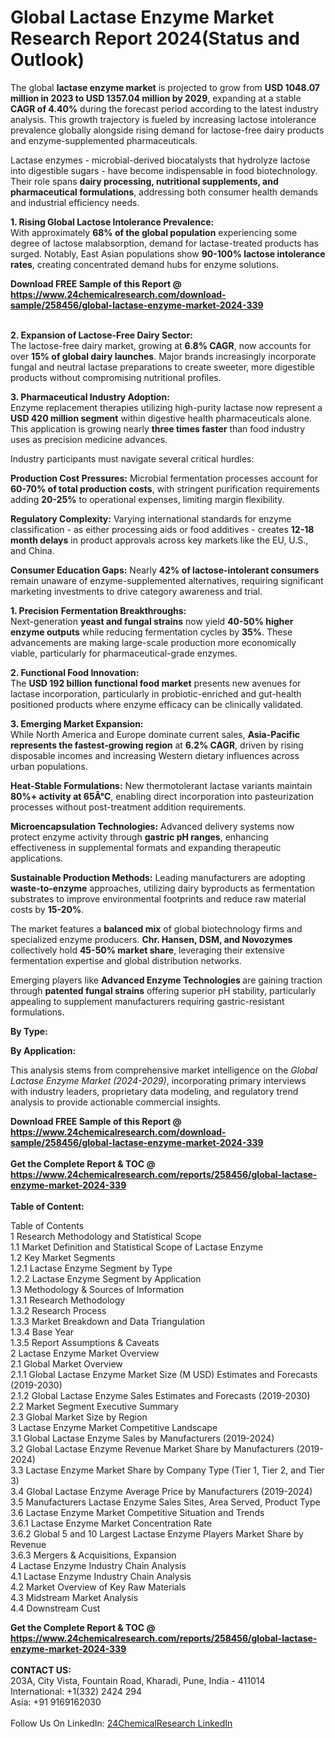 <h1>Global Lactase Enzyme Market Research Report 2024(Status and Outlook)</h1><p>The global <strong>lactase enzyme market</strong> is projected to grow from <strong>USD 1048.07 million in 2023 to USD 1357.04 million by 2029</strong>, expanding at a stable <strong>CAGR of 4.40%</strong> during the forecast period according to the latest industry analysis. This growth trajectory is fueled by increasing lactose intolerance prevalence globally alongside rising demand for lactose-free dairy products and enzyme-supplemented pharmaceuticals.</p><p>Lactase enzymes - microbial-derived biocatalysts that hydrolyze lactose into digestible sugars - have become indispensable in food biotechnology. Their role spans <strong>dairy processing, nutritional supplements, and pharmaceutical formulations</strong>, addressing both consumer health demands and industrial efficiency needs.</p><p><strong>1. Rising Global Lactose Intolerance Prevalence:</strong><br>
With approximately <strong>68% of the global population</strong> experiencing some degree of lactose malabsorption, demand for lactase-treated products has surged. Notably, East Asian populations show <strong>90-100% lactose intolerance rates</strong>, creating concentrated demand hubs for enzyme solutions.</p><div><b>Download FREE Sample of this Report @ 
            <a href="https://www.24chemicalresearch.com/download-sample/258456/global-lactase-enzyme-market-2024-339">
            https://www.24chemicalresearch.com/download-sample/258456/global-lactase-enzyme-market-2024-339</a></b></div><br><p><strong>2. Expansion of Lactose-Free Dairy Sector:</strong><br>
The lactose-free dairy market, growing at <strong>6.8% CAGR</strong>, now accounts for over <strong>15% of global dairy launches</strong>. Major brands increasingly incorporate fungal and neutral lactase preparations to create sweeter, more digestible products without compromising nutritional profiles.</p><p><strong>3. Pharmaceutical Industry Adoption:</strong><br>
Enzyme replacement therapies utilizing high-purity lactase now represent a <strong>USD 420 million segment</strong> within digestive health pharmaceuticals alone. This application is growing nearly <strong>three times faster</strong> than food industry uses as precision medicine advances.</p><p>Industry participants must navigate several critical hurdles:</p><p><strong>Production Cost Pressures:</strong> Microbial fermentation processes account for <strong>60-70% of total production costs</strong>, with stringent purification requirements adding <strong>20-25%</strong> to operational expenses, limiting margin flexibility.</p><p><strong>Regulatory Complexity:</strong> Varying international standards for enzyme classification - as either processing aids or food additives - creates <strong>12-18 month delays</strong> in product approvals across key markets like the EU, U.S., and China.</p><p><strong>Consumer Education Gaps:</strong> Nearly <strong>42% of lactose-intolerant consumers</strong> remain unaware of enzyme-supplemented alternatives, requiring significant marketing investments to drive category awareness and trial.</p><p><strong>1. Precision Fermentation Breakthroughs:</strong><br>
Next-generation <strong>yeast and fungal strains</strong> now yield <strong>40-50% higher enzyme outputs</strong> while reducing fermentation cycles by <strong>35%</strong>. These advancements are making large-scale production more economically viable, particularly for pharmaceutical-grade enzymes.</p><p><strong>2. Functional Food Innovation:</strong><br>
The <strong>USD 192 billion functional food market</strong> presents new avenues for lactase incorporation, particularly in probiotic-enriched and gut-health positioned products where enzyme efficacy can be clinically validated.</p><p><strong>3. Emerging Market Expansion:</strong><br>
While North America and Europe dominate current sales, <strong>Asia-Pacific represents the fastest-growing region</strong> at <strong>6.2% CAGR</strong>, driven by rising disposable incomes and increasing Western dietary influences across urban populations.</p><p><strong>Heat-Stable Formulations:</strong> New thermotolerant lactase variants maintain <strong>80%+ activity at 65Â°C</strong>, enabling direct incorporation into pasteurization processes without post-treatment addition requirements.</p><p><strong>Microencapsulation Technologies:</strong> Advanced delivery systems now protect enzyme activity through <strong>gastric pH ranges</strong>, enhancing effectiveness in supplemental formats and expanding therapeutic applications.</p><p><strong>Sustainable Production Methods:</strong> Leading manufacturers are adopting <strong>waste-to-enzyme</strong> approaches, utilizing dairy byproducts as fermentation substrates to improve environmental footprints and reduce raw material costs by <strong>15-20%</strong>.</p><p>The market features a <strong>balanced mix</strong> of global biotechnology firms and specialized enzyme producers. <strong>Chr. Hansen, DSM, and Novozymes</strong> collectively hold <strong>45-50% market share</strong>, leveraging their extensive fermentation expertise and global distribution networks.</p><p>Emerging players like <strong>Advanced Enzyme Technologies </strong>are gaining traction through <strong>patented fungal strains</strong> offering superior pH stability, particularly appealing to supplement manufacturers requiring gastric-resistant formulations.</p><p><strong>By Type:</strong></p><p><strong>By Application:</strong></p><p>This analysis stems from comprehensive market intelligence on the <em>Global Lactase Enzyme Market (2024-2029)</em>, incorporating primary interviews with industry leaders, proprietary data modeling, and regulatory trend analysis to provide actionable commercial insights.</p><div><b>Download FREE Sample of this Report @ 
            <a href="https://www.24chemicalresearch.com/download-sample/258456/global-lactase-enzyme-market-2024-339">
            https://www.24chemicalresearch.com/download-sample/258456/global-lactase-enzyme-market-2024-339</a></b></div><br><div><b>Get the Complete Report & TOC @ 
            <a href="https://www.24chemicalresearch.com/reports/258456/global-lactase-enzyme-market-2024-339">
            https://www.24chemicalresearch.com/reports/258456/global-lactase-enzyme-market-2024-339</a></b></div><br>
            <b>Table of Content:</b><p>Table of Contents<br />
1 Research Methodology and Statistical Scope<br />
1.1 Market Definition and Statistical Scope of Lactase Enzyme<br />
1.2 Key Market Segments<br />
1.2.1 Lactase Enzyme Segment by Type<br />
1.2.2 Lactase Enzyme Segment by Application<br />
1.3 Methodology & Sources of Information<br />
1.3.1 Research Methodology<br />
1.3.2 Research Process<br />
1.3.3 Market Breakdown and Data Triangulation<br />
1.3.4 Base Year<br />
1.3.5 Report Assumptions & Caveats<br />
2 Lactase Enzyme Market Overview<br />
2.1 Global Market Overview<br />
2.1.1 Global Lactase Enzyme Market Size (M USD) Estimates and Forecasts (2019-2030)<br />
2.1.2 Global Lactase Enzyme Sales Estimates and Forecasts (2019-2030)<br />
2.2 Market Segment Executive Summary<br />
2.3 Global Market Size by Region<br />
3 Lactase Enzyme Market Competitive Landscape<br />
3.1 Global Lactase Enzyme Sales by Manufacturers (2019-2024)<br />
3.2 Global Lactase Enzyme Revenue Market Share by Manufacturers (2019-2024)<br />
3.3 Lactase Enzyme Market Share by Company Type (Tier 1, Tier 2, and Tier 3)<br />
3.4 Global Lactase Enzyme Average Price by Manufacturers (2019-2024)<br />
3.5 Manufacturers Lactase Enzyme Sales Sites, Area Served, Product Type<br />
3.6 Lactase Enzyme Market Competitive Situation and Trends<br />
3.6.1 Lactase Enzyme Market Concentration Rate<br />
3.6.2 Global 5 and 10 Largest Lactase Enzyme Players Market Share by Revenue<br />
3.6.3 Mergers & Acquisitions, Expansion<br />
4 Lactase Enzyme Industry Chain Analysis<br />
4.1 Lactase Enzyme Industry Chain Analysis<br />
4.2 Market Overview of Key Raw Materials<br />
4.3 Midstream Market Analysis<br />
4.4 Downstream Cust</p><div><b>Get the Complete Report & TOC @ 
            <a href="https://www.24chemicalresearch.com/reports/258456/global-lactase-enzyme-market-2024-339">
            https://www.24chemicalresearch.com/reports/258456/global-lactase-enzyme-market-2024-339</a></b></div><br><b>CONTACT US:</b><br>
            203A, City Vista, Fountain Road, Kharadi, Pune, India - 411014<br>
            International: +1(332) 2424 294<br>
            Asia: +91 9169162030 <br><br>
            Follow Us On LinkedIn: <a href="https://www.linkedin.com/company/24chemicalresearch/">24ChemicalResearch LinkedIn</a>